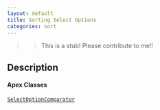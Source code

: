 ```yaml
---
layout: default
title: Sorting Select Options
categories: sort
---
```


>>This is a stub!  Please contribute to me!!

Description
----------------

#### Apex Classes

[`SelectOptionComparator`](/api/SelectOptionComparator.cls)